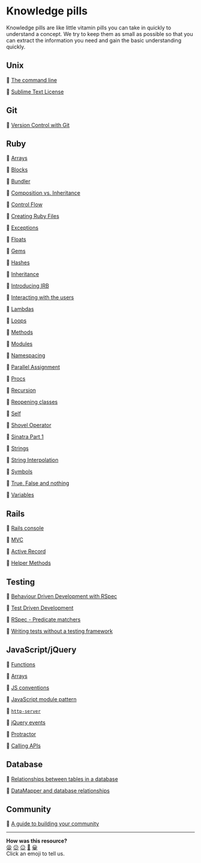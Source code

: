 # Knowledge pills

Knowledge pills are like little vitamin pills you can take in quickly to understand a concept. We try to keep them as small as possible so that you can extract the information you need and gain the basic understanding quickly.

## Unix
:pill: [The command line](https://github.com/makersacademy/course/blob/main/pills/command_line.md)

:pill: [Sublime Text License](https://github.com/makersacademy/course/blob/main/pills/sublime_text.md)

## Git
:pill: [Version Control with Git](https://github.com/makersacademy/course/blob/main/pills/git.md)

## Ruby

:pill: [Arrays](https://github.com/makersacademy/course/blob/main/pills/arrays.md)

:pill: [Blocks](https://github.com/makersacademy/course/blob/main/pills/blocks.md)

:pill: [Bundler](https://github.com/makersacademy/course/blob/main/pills/bundler.md)

:pill: [Composition vs. Inheritance](https://github.com/makersacademy/course/blob/main/pills/composition_vs_inheritance.md)

:pill: [Control Flow](https://github.com/makersacademy/course/blob/main/pills/control_flow.md)

:pill: [Creating Ruby Files](https://github.com/makersacademy/course/blob/main/pills/files.md)

:pill: [Exceptions](https://github.com/makersacademy/course/blob/main/pills/exceptions.md)

:pill: [Floats](https://github.com/makersacademy/course/blob/main/pills/floats.md)

:pill: [Gems](https://github.com/makersacademy/course/blob/main/pills/gems.md)

:pill: [Hashes](https://github.com/makersacademy/course/blob/main/pills/hashes.md)

:pill: [Inheritance](https://github.com/makersacademy/course/blob/main/pills/inheritance.md)

:pill: [Introducing IRB](https://github.com/makersacademy/course/blob/main/pills/irb.md)

:pill: [Interacting with the users](https://github.com/makersacademy/course/blob/main/pills/user_interaction.md)

:pill: [Lambdas](https://github.com/makersacademy/course/blob/main/pills/lambdas.md)

:pill: [Loops](https://github.com/makersacademy/course/blob/main/pills/loops.md)

:pill: [Methods](https://github.com/makersacademy/course/blob/main/pills/methods.md)

:pill: [Modules](https://github.com/makersacademy/course/blob/main/pills/modules.md)

:pill: [Namespacing](https://github.com/makersacademy/course/blob/main/pills/namespacing.md)

:pill: [Parallel Assignment](https://github.com/makersacademy/course/blob/main/pills/parallel_assignment.md)

:pill: [Procs](https://github.com/makersacademy/course/blob/main/pills/procs.md)

:pill: [Recursion](https://github.com/makersacademy/course/blob/main/pills/recursion.md)

:pill: [Reopening classes](https://github.com/makersacademy/course/blob/main/pills/reopening_classes.md)

:pill: [Self](https://github.com/makersacademy/course/blob/main/pills/self.md)

:pill: [Shovel Operator](https://github.com/makersacademy/course/blob/main/pills/shovel_operator.md)

:pill: [Sinatra Part 1](https://github.com/makersacademy/course/blob/main/pills/sinatra_1.md)

:pill: [Strings](https://github.com/makersacademy/course/blob/main/pills/strings.md)

:pill: [String Interpolation](https://github.com/makersacademy/course/blob/main/pills/string_interpolation.md)

:pill: [Symbols](https://github.com/makersacademy/course/blob/main/pills/symbols.md)

:pill: [True, False and nothing](https://github.com/makersacademy/course/blob/main/pills/boolean.md)

:pill: [Variables](https://github.com/makersacademy/course/blob/main/pills/variables.md)


## Rails

:pill: [Rails console](pills/rails_console.md)

:pill: [MVC](pills/mvc.md)

:pill: [Active Record](pills/activerecord.md)

:pill: [Helper Methods](pills/rails_helpers.md)


## Testing

:pill: [Behaviour Driven Development with RSpec](https://github.com/makersacademy/course/blob/main/pills/rspec.md)

:pill: [Test Driven Development](https://github.com/makersacademy/course/blob/main/pills/tdd.md)

:pill: [RSpec - Predicate matchers](https://github.com/makersacademy/course/blob/main/pills/rspec_predicate.md)

:pill: [Writing tests without a testing framework](https://github.com/makersacademy/course/blob/main/pills/writing_tests_without_a_testing_framework.md)

## JavaScript/jQuery

:pill: [Functions](https://github.com/makersacademy/course/blob/main/pills/js_functions.md)

:pill: [Arrays](https://github.com/makersacademy/course/blob/main/pills/js_arrays.md)

:pill: [JS conventions](https://github.com/makersacademy/course/blob/main/pills/js_conventions.md)

:pill: [JavaScript module pattern](https://github.com/makersacademy/course/blob/main/pills/javascript_module_pattern.md)

:pill: [`http-server`](https://github.com/makersacademy/course/blob/main/pills/http_server.md)

:pill: [jQuery events](https://github.com/makersacademy/course/blob/main/pills/jquery_events.md)

:pill: [Protractor](https://github.com/makersacademy/course/blob/main/pills/protractor.md)

:pill: [Calling APIs](https://github.com/makersacademy/course/blob/main/pills/calling_apis_in_javascript.md)

## Database

:pill: [Relationships between tables in a database](https://github.com/makersacademy/course/blob/main/pills/db_relationships.md)

:pill: [DataMapper and database relationships](https://github.com/makersacademy/course/blob/main/pills/dm_db_relationships.md)

## Community

:pill: [A guide to building your community](./pills/building_your_community_guide.md)

<!-- BEGIN GENERATED SECTION DO NOT EDIT -->

---

**How was this resource?**  
[😫](https://airtable.com/shrUJ3t7KLMqVRFKR?prefill_Repository=course&prefill_File=pills.md&prefill_Sentiment=😫) [😕](https://airtable.com/shrUJ3t7KLMqVRFKR?prefill_Repository=course&prefill_File=pills.md&prefill_Sentiment=😕) [😐](https://airtable.com/shrUJ3t7KLMqVRFKR?prefill_Repository=course&prefill_File=pills.md&prefill_Sentiment=😐) [🙂](https://airtable.com/shrUJ3t7KLMqVRFKR?prefill_Repository=course&prefill_File=pills.md&prefill_Sentiment=🙂) [😀](https://airtable.com/shrUJ3t7KLMqVRFKR?prefill_Repository=course&prefill_File=pills.md&prefill_Sentiment=😀)  
Click an emoji to tell us.

<!-- END GENERATED SECTION DO NOT EDIT -->
